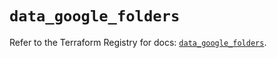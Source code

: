 # `data_google_folders`

Refer to the Terraform Registry for docs: [`data_google_folders`](https://registry.terraform.io/providers/hashicorp/google-beta/5.28.0/docs/data-sources/google_folders).
